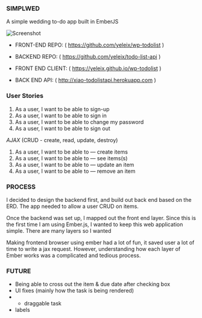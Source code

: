 ### SIMPLWED
A simple wedding to-do app built in EmberJS

<img src="https://preview.ibb.co/heEP1n/Screen_Shot_2018_04_20_at_8_12_42_AM.png"
     alt="Screenshot"/>

* FRONT-END REPO: ( https://github.com/yeleix/wp-todolist )
* BACKEND REPO:  ( https://github.com/yeleix/todo-list-api )

* FRONT END CLIENT: ( https://yeleix.github.io/wp-todolist )
* BACK END API: ( http://xiao-todolistapi.herokuapp.com )


### User Stories
1) As a user, I want to be able to sign-up
2) As a user, I want to be able to sign in
3) As a user, I want to be able to change my password
4) As a user, I want to be able to sign out

*AJAX* (CRUD - create, read, update, destroy)
1) As a user, I want to be able to — create items
2) As a user, I want to be able to — see items(s)
3) As a user, I want to be able to — update an item
4) As a user, I want to be able to — remove an item


### PROCESS
I decided to design the backend first, and build out back end based on the ERD. The app needed to allow a user CRUD on items.

Once the backend was set up, I mapped out the front end layer. Since this is the first time I am using Ember.js, I wanted to keep this web application simple. There are many layers so I wanted

Making frontend browser using ember had a lot of fun, it saved user a lot of time to write a jax request. However, understanding how each layer of Ember works was a complicated and tedious process.

### FUTURE
- Being able to cross out the item & due date after checking box
- UI fixes (mainly how the task is being rendered)
- - draggable task
- labels
